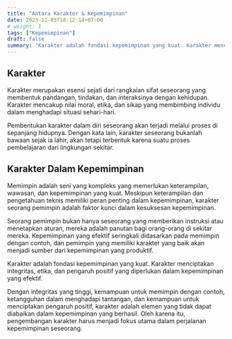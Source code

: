 ```yaml
---
title: "Antara Karakter & Kepemimpinan"
date: 2023-11-05T18:12:14+07:00
# weight: 1
tags: ["Kepemimpinan"]
draft: false
summary: "Karakter adalah fondasi kepemimpinan yang kuat. Karakter menciptakan integritas, etika, dan pengaruh positif yang diperlukan dalam kepemimpinan yang efektif."
---
```


## Karakter

Karakter merupakan esensi sejati dari rangkaian sifat seseorang yang membentuk pandangan, tindakan, dan interaksinya dengan kehidupan. Karakter mencakup nilai moral, etika, dan sikap yang membimbing individu dalam menghadapi situasi sehari-hari.

Pembentukan karakter dalam diri seseorang akan terjadi melalui proses di sepanjang hidupnya. Dengan kata lain, karakter seseorang bukanlah bawaan sejak ia lahir, akan tetapi terbentuk karena suatu proses pembelajaran dari lingkungan sekitar.

## Karakter Dalam Kepemimpinan

Memimpin adalah seni yang kompleks yang memerlukan keterampilan, wawasan, dan kepemimpinan yang kuat. Meskipun keterampilan dan pengetahuan teknis memiliki peran penting dalam kepemimpinan, karakter seorang pemimpin adalah faktor kunci dalam kesuksesan kepemimpinan.

Seorang pemimpin bukan hanya seseorang yang memberikan instruksi atau menetapkan aturan, mereka adalah panutan bagi orang-orang di sekitar mereka. Kepemimpinan yang efektif seringkali didasarkan pada memimpin dengan contoh, dan pemimpin yang memiliki karakter yang baik akan menjadi sumber dari kepemimpinan yang produktif.

Karakter adalah fondasi kepemimpinan yang kuat. Karakter menciptakan integritas, etika, dan pengaruh positif yang diperlukan dalam kepemimpinan yang efektif.

Dengan integritas yang tinggi, kemampuan untuk memimpin dengan contoh, ketangguhan dalam menghadapi tantangan, dan kemampuan untuk menciptakan pengaruh positif, karakter adalah elemen yang tidak dapat diabaikan dalam kepemimpinan yang berhasil. Oleh karena itu, pengembangan karakter harus menjadi fokus utama dalam perjalanan kepemimpinan seseorang.
